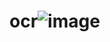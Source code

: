 # ocr![image](https://user-images.githubusercontent.com/822440/223450114-31c93578-3ead-49c3-8dad-b41474be0a1c.png)
